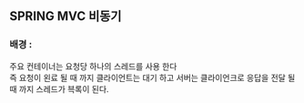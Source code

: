 ## SPRING MVC 비동기
### 배경 : 
주요 컨테이너는 요청당 하나의 스레드를 사용 한다<br>
즉 요청이 왼료 될 때 까지 클라이언트는 대기 하고 서버는 클라이언크로 응답을 전달 될 때 까지 스레드가 븍록이 된다.